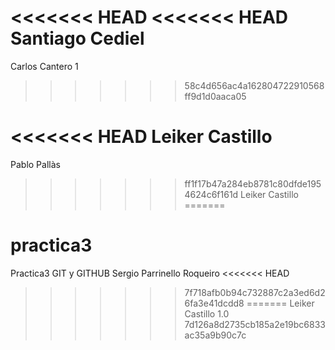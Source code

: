 <<<<<<< HEAD
<<<<<<< HEAD
Santiago Cediel
=======
Carlos Cantero 1 
>>>>>>> 58c4d656ac4a162804722910568ff9d1d0aaca05

<<<<<<< HEAD
Leiker Castillo
=======
Pablo Pallàs
>>>>>>> ff1f17b47a284eb8781c80dfde1954624c6f161d
Leiker Castillo
=======
# practica3
Practica3 GIT y GITHUB
Sergio Parrinello Roqueiro
<<<<<<< HEAD
>>>>>>> 7f718afb0b94c732887c2a3ed6d26fa3e41dcdd8
=======
Leiker Castillo 1.0
>>>>>>> 7d126a8d2735cb185a2e19bc6833ac35a9b90c7c
